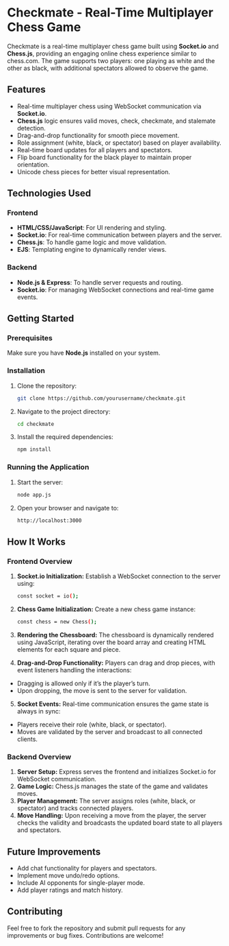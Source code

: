 # Checkmate - Real-Time Multiplayer Chess Game

Checkmate is a real-time multiplayer chess game built using **Socket.io** and **Chess.js**, providing an engaging online chess experience similar to chess.com. The game supports two players: one playing as white and the other as black, with additional spectators allowed to observe the game.

## Features

- Real-time multiplayer chess using WebSocket communication via **Socket.io**.
- **Chess.js** logic ensures valid moves, check, checkmate, and stalemate detection.
- Drag-and-drop functionality for smooth piece movement.
- Role assignment (white, black, or spectator) based on player availability.
- Real-time board updates for all players and spectators.
- Flip board functionality for the black player to maintain proper orientation.
- Unicode chess pieces for better visual representation.

## Technologies Used

### Frontend

- **HTML/CSS/JavaScript**: For UI rendering and styling.
- **Socket.io**: For real-time communication between players and the server.
- **Chess.js**: To handle game logic and move validation.
- **EJS**: Templating engine to dynamically render views.

### Backend

- **Node.js & Express**: To handle server requests and routing.
- **Socket.io**: For managing WebSocket connections and real-time game events.

## Getting Started

### Prerequisites
Make sure you have **Node.js** installed on your system.

### Installation
1. Clone the repository:
   
   ```bash
   git clone https://github.com/yourusername/checkmate.git
2. Navigate to the project directory:
   
   ```bash
   cd checkmate
3. Install the required dependencies:
   
   ```bash
   npm install

 ### Running the Application
1. Start the server:
   
   ```bash
   node app.js
3. Open your browser and navigate to:
   
   ```bash
   http://localhost:3000

## How It Works

### Frontend Overview
1. **Socket.io Initialization:** Establish a WebSocket connection to the server using:
   
   ```bash
   const socket = io();
2. **Chess Game Initialization:** Create a new chess game instance:
   
   ```bash
   const chess = new Chess();

3. **Rendering the Chessboard:** The chessboard is dynamically rendered using JavaScript, iterating over the board array and creating HTML elements for each square and piece.
   
4. **Drag-and-Drop Functionality:** Players can drag and drop pieces, with event listeners handling the interactions:
 - Dragging is allowed only if it’s the player’s turn.
 - Upon dropping, the move is sent to the server for validation.

5. **Socket Events:** Real-time communication ensures the game state is always in sync:
 - Players receive their role (white, black, or spectator).
 - Moves are validated by the server and broadcast to all connected clients.

### Backend Overview
1. **Server Setup:** Express serves the frontend and initializes Socket.io for WebSocket communication.
2. **Game Logic:** Chess.js manages the state of the game and validates moves.
3. **Player Management:** The server assigns roles (white, black, or spectator) and tracks connected players.
4. **Move Handling:** Upon receiving a move from the player, the server checks the validity and broadcasts the updated board state to all players and spectators.

## Future Improvements
- Add chat functionality for players and spectators.
- Implement move undo/redo options.
- Include AI opponents for single-player mode.
- Add player ratings and match history.

## Contributing

Feel free to fork the repository and submit pull requests for any improvements or bug fixes. Contributions are welcome!
